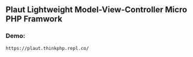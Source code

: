 ## Plaut Lightweight Model-View-Controller Micro PHP Framwork

### Demo: 

    https://plaut.thinkphp.repl.co/
